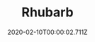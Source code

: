---
templateKey: blog-post
title: Rhubarb
description: The stalks are extremely tart, but make a great dessert when sweetened.,
featuredpost: false
date: 2020-02-10T00:00:02.711Z
featuredimage: /img/Rhubarb.png
sellPrice: 220
tags: 
  - Spring
---